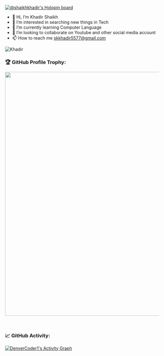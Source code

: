[![@shaikhkhadir's Holopin board](https://holopin.io/api/user/board?user=shaikhkhadir)](https://holopin.io/@shaikhkhadir)

- 👋 Hi, I’m Khadir Shaikh 
- 👀 I’m interested in searching new things in Tech
- 🌱 I’m currently learning Computer Language 
- 💞️ I’m looking to collaborate on Youtube and other social media account
- 📫 How to reach me skkhadir5577@gmail.com 

[twitter]: https://twitter.com/Shaikhkhadir8
[instagram]: https://instagram.com/shaikhkhadir4421
[linkedin]: https://www.linkedin.com/in/khadir-shaikh-9a5489196

<p align="left"> <img src="https://komarev.com/ghpvc/?username=Khadir&label=Profile%20views&color=0e75b6&style=flat" alt="Khadir" /> </p>

### 🏆 GitHub Profile Trophy:
<p align="center">
<a href="https://github.com/ryo-ma/github-profile-trophy">
  <img width=800 src="https://github-profile-trophy.vercel.app/?username=khadir2000&column=8&theme=onedark&no-frame=true&no-bg=true"/>
</a>
</p>

<br>

### 📈 GitHub Activity:

  <a href="https://github.com/khadir2000/github-readme-activity-graph"><img alt="DenverCoder1's Activity Graph" src="https://activity-graph.herokuapp.com/graph?username=khadir2000&bg_color=1F222E&color=F8D866&line=F85D7F&point=FFFFFF&hide_border=true" /></a> 


<br> 
<!---
Khadir2000/Khadir2000 is a ✨ special ✨ repository because its `README.md` (this file) appears on your GitHub profile.
You can click the Preview link to take a look at your changes.
--->
